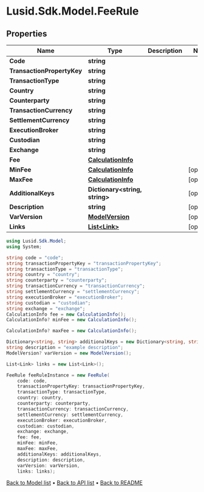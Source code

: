 # Lusid.Sdk.Model.FeeRule

## Properties

Name | Type | Description | Notes
------------ | ------------- | ------------- | -------------
**Code** | **string** |  | 
**TransactionPropertyKey** | **string** |  | 
**TransactionType** | **string** |  | 
**Country** | **string** |  | 
**Counterparty** | **string** |  | 
**TransactionCurrency** | **string** |  | 
**SettlementCurrency** | **string** |  | 
**ExecutionBroker** | **string** |  | 
**Custodian** | **string** |  | 
**Exchange** | **string** |  | 
**Fee** | [**CalculationInfo**](CalculationInfo.md) |  | 
**MinFee** | [**CalculationInfo**](CalculationInfo.md) |  | [optional] 
**MaxFee** | [**CalculationInfo**](CalculationInfo.md) |  | [optional] 
**AdditionalKeys** | **Dictionary&lt;string, string&gt;** |  | [optional] 
**Description** | **string** |  | [optional] 
**VarVersion** | [**ModelVersion**](ModelVersion.md) |  | [optional] 
**Links** | [**List&lt;Link&gt;**](Link.md) |  | [optional] 

```csharp
using Lusid.Sdk.Model;
using System;

string code = "code";
string transactionPropertyKey = "transactionPropertyKey";
string transactionType = "transactionType";
string country = "country";
string counterparty = "counterparty";
string transactionCurrency = "transactionCurrency";
string settlementCurrency = "settlementCurrency";
string executionBroker = "executionBroker";
string custodian = "custodian";
string exchange = "exchange";
CalculationInfo fee = new CalculationInfo();
CalculationInfo? minFee = new CalculationInfo();

CalculationInfo? maxFee = new CalculationInfo();

Dictionary<string, string> additionalKeys = new Dictionary<string, string>();
string description = "example description";
ModelVersion? varVersion = new ModelVersion();

List<Link> links = new List<Link>();

FeeRule feeRuleInstance = new FeeRule(
    code: code,
    transactionPropertyKey: transactionPropertyKey,
    transactionType: transactionType,
    country: country,
    counterparty: counterparty,
    transactionCurrency: transactionCurrency,
    settlementCurrency: settlementCurrency,
    executionBroker: executionBroker,
    custodian: custodian,
    exchange: exchange,
    fee: fee,
    minFee: minFee,
    maxFee: maxFee,
    additionalKeys: additionalKeys,
    description: description,
    varVersion: varVersion,
    links: links);
```

[Back to Model list](../README.md#documentation-for-models) &#8226; [Back to API list](../README.md#documentation-for-api-endpoints) &#8226; [Back to README](../README.md)
